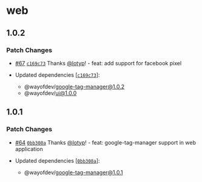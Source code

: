 # web

## 1.0.2

### Patch Changes

- [#67](https://github.com/wayofdev/next-starter-tpl/pull/67) [`c169c73`](https://github.com/wayofdev/next-starter-tpl/commit/c169c73d9f2dfaf7cd68f3886bf730b98d57e871) Thanks [@lotyp](https://github.com/lotyp)! - feat: add support for facebook pixel

- Updated dependencies [[`c169c73`](https://github.com/wayofdev/next-starter-tpl/commit/c169c73d9f2dfaf7cd68f3886bf730b98d57e871)]:
  - @wayofdev/google-tag-manager@1.0.2
  - @wayofdev/ui@1.0.0

## 1.0.1

### Patch Changes

- [#64](https://github.com/wayofdev/next-starter-tpl/pull/64) [`0bb308a`](https://github.com/wayofdev/next-starter-tpl/commit/0bb308a2f1c1dcb8f3edc29d73e43965c8cd34fb) Thanks [@lotyp](https://github.com/lotyp)! - feat: google-tag-manager support in web application

- Updated dependencies [[`0bb308a`](https://github.com/wayofdev/next-starter-tpl/commit/0bb308a2f1c1dcb8f3edc29d73e43965c8cd34fb)]:
  - @wayofdev/google-tag-manager@1.0.1
